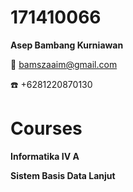 # 171410066

**Asep Bambang Kurniawan**

:e-mail: bamszaaim@gmail.com

:telephone: +6281220870130


# Courses

**Informatika IV A**

**Sistem Basis Data Lanjut**
